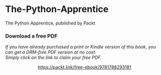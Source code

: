 


# The-Python-Apprentice
The Python Apprentice, published by Packt
### Download a free PDF

 <i>If you have already purchased a print or Kindle version of this book, you can get a DRM-free PDF version at no cost.<br>Simply click on the link to claim your free PDF.</i>
<p align="center"> <a href="https://packt.link/free-ebook/9781788293181">https://packt.link/free-ebook/9781788293181 </a> </p>